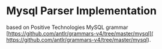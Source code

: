# Mysql Parser Implementation

based on Positive Technologies MySQL grammar
[https://github.com/antlr/grammars-v4/tree/master/mysql]( https://github.com/antlr/grammars-v4/tree/master/mysql).
